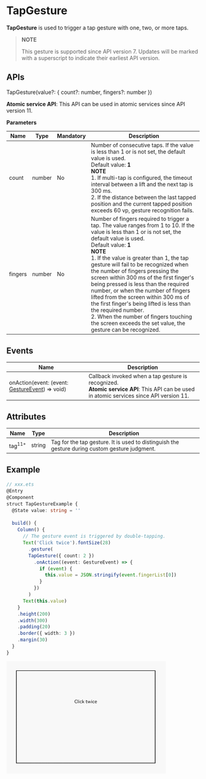 # TapGesture

**TapGesture** is used to trigger a tap gesture with one, two, or more taps.

>  **NOTE**
>
>  This gesture is supported since API version 7. Updates will be marked with a superscript to indicate their earliest API version.


## APIs

TapGesture(value?: { count?: number, fingers?: number })

**Atomic service API**: This API can be used in atomic services since API version 11.

**Parameters**

| Name| Type| Mandatory| Description|
| -------- | -------- | -------- | -------- |
| count | number | No| Number of consecutive taps. If the value is less than 1 or is not set, the default value is used.<br>Default value: **1**<br>**NOTE**<br>1. If multi-tap is configured, the timeout interval between a lift and the next tap is 300 ms.<br>2. If the distance between the last tapped position and the current tapped position exceeds 60 vp, gesture recognition fails.|
| fingers | number | No| Number of fingers required to trigger a tap. The value ranges from 1 to 10. If the value is less than 1 or is not set, the default value is used.<br>Default value: **1**<br>**NOTE**<br>1. If the value is greater than 1, the tap gesture will fail to be recognized when the number of fingers pressing the screen within 300 ms of the first finger's being pressed is less than the required number, or when the number of fingers lifted from the screen within 300 ms of the first finger's being lifted is less than the required number.<br>2. When the number of fingers touching the screen exceeds the set value, the gesture can be recognized.|


## Events

| Name| Description|
| -------- | -------- |
| onAction(event: (event: [GestureEvent](ts-gesture-settings.md#gestureevent)) =&gt; void) | Callback invoked when a tap gesture is recognized.<br>**Atomic service API**: This API can be used in atomic services since API version 11.|

## Attributes

| Name| Type   |Description                                       |
| ----  | ------  | ---------------------------------------- |
| tag<sup>11+</sup>   | string  | Tag for the tap gesture. It is used to distinguish the gesture during custom gesture judgment.|

## Example

```ts
// xxx.ets
@Entry
@Component
struct TapGestureExample {
  @State value: string = ''

  build() {
    Column() {
      // The gesture event is triggered by double-tapping.
      Text('Click twice').fontSize(28)
        .gesture(
        TapGesture({ count: 2 })
          .onAction((event: GestureEvent) => {
            if (event) {
              this.value = JSON.stringify(event.fingerList[0])
            }
          })
        )
      Text(this.value)
    }
    .height(200)
    .width(300)
    .padding(20)
    .border({ width: 3 })
    .margin(30)
  }
}
```

![en-us_image_0000001256858417](figures/en-us_image_0000001256858417.gif)
